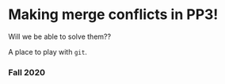 # Making merge conflicts in PP3!
Will we be able to solve them??

A place to play with `git`.

### Fall 2020
